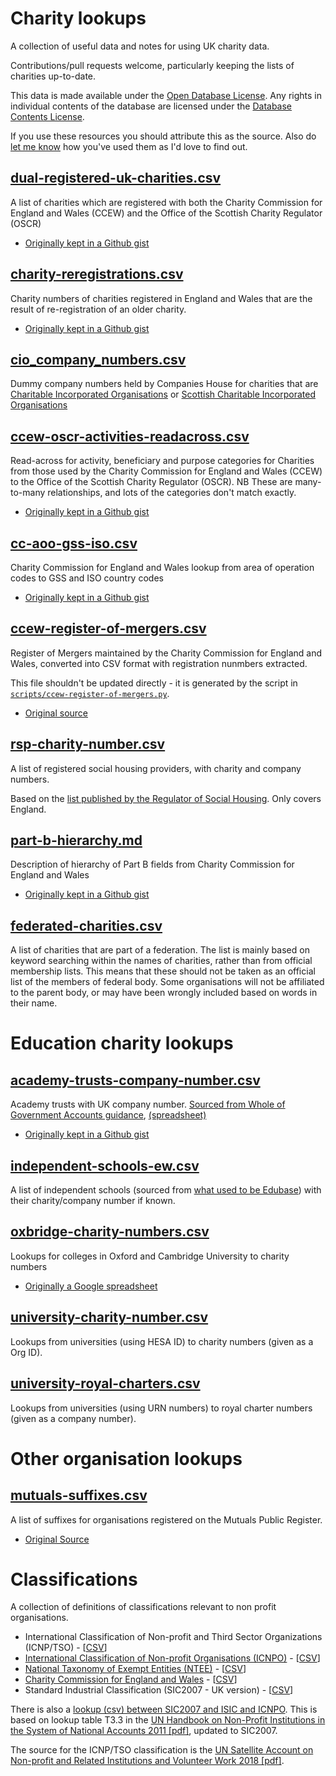 # Charity lookups

A collection of useful data and notes for using UK charity data.

Contributions/pull requests welcome, particularly keeping the lists of charities up-to-date.

This data is made available under the [Open Database License](http://opendatacommons.org/licenses/odbl/1.0/). Any rights in individual contents of the database are licensed under the [Database Contents License](http://opendatacommons.org/licenses/dbcl/1.0/).

If you use these resources you should attribute this as the source. Also do [let me know](https://dkane.net/pages/contact/) how you've used them as I'd love to find out.

## [dual-registered-uk-charities.csv](dual-registered-uk-charities.csv)

A list of charities which are registered with both the Charity Commission for England and Wales (CCEW) and the Office of the Scottish Charity Regulator (OSCR)

- [Originally kept in a Github gist](https://gist.github.com/drkane/22d62e07346084fafdcc7d9f5e1cd661)

## [charity-reregistrations.csv](charity-reregistrations.csv)

Charity numbers of charities registered in England and Wales that are the result of re-registration of an older charity.

- [Originally kept in a Github gist](https://gist.github.com/drkane/3c0bf4f61cb12c1ce71fd6441534e087)

## [cio_company_numbers.csv](cio_company_numbers.csv)

Dummy company numbers held by Companies House for charities that are 
[Charitable Incorporated Organisations](https://en.wikipedia.org/wiki/Charitable_incorporated_organisation) or 
[Scottish Charitable Incorporated Organisations](https://www.oscr.org.uk/becoming-a-charity/becoming-a-scio/)

## [ccew-oscr-activities-readacross.csv](ccew-oscr-activities-readacross.csv)

Read-across for activity, beneficiary and purpose categories for Charities from those used by the Charity Commission for England and Wales (CCEW) to the Office of the Scottish Charity Regulator (OSCR). NB These are many-to-many relationships, and lots of the categories don't match exactly. 

- [Originally kept in a Github gist](https://gist.github.com/drkane/1cc51bd96b64fe813f6f556558f8da62)

## [cc-aoo-gss-iso.csv](cc-aoo-gss-iso.csv)

Charity Commission for England and Wales lookup from area of operation codes to GSS and ISO country codes 

- [Originally kept in a Github gist](https://gist.github.com/drkane/8973fd75009f502f28aacfdc396b40d2)

## [ccew-register-of-mergers.csv](ccew-register-of-mergers.csv)

Register of Mergers maintained by the Charity Commission for England and Wales, converted into CSV format with
registration nunmbers extracted. 

This file shouldn't be updated directly - it is generated by the script in [`scripts/ccew-register-of-mergers.py`](scripts/ccew-register-of-mergers.py).

- [Original source](https://www.gov.uk/government/publications/register-of-merged-charities)

## [rsp-charity-number.csv](rsp-charity-number.csv)

A list of registered social housing providers, with charity and company numbers.

Based on the [list published by the Regulator of Social Housing](https://www.gov.uk/government/publications/current-registered-providers-of-social-housing).
Only covers England.

## [part-b-hierarchy.md](part-b-hierarchy.md)

Description of hierarchy of Part B fields from Charity Commission for England and Wales

- [Originally kept in a Github gist](https://gist.github.com/drkane/bae3fc8413e0075c7b7a496bb27ac3ee)

## [federated-charities.csv](federated-charities.csv)

A list of charities that are part of a federation. The list is mainly based on keyword
searching within the names of charities, rather than from official membership lists. This
means that these should not be taken as an official list of the members of federal body.
Some organisations will not be affiliated to the parent body, or may have been wrongly 
included based on words in their name.

# Education charity lookups

## [academy-trusts-company-number.csv](academy-trusts-company-number.csv)

Academy trusts with UK company number. [Sourced from Whole of Government Accounts guidance](https://www.gov.uk/government/publications/whole-of-government-accounts-2016-to-2017-guidance-for-preparers), [(spreadsheet)](https://www.gov.uk/government/uploads/system/uploads/attachment_data/file/623035/2016-17_WGA_CPID_List.xlsx)

- [Originally kept in a Github gist](https://gist.github.com/drkane/1cc51bd96b64fe813f6f556558f8da62)

## [independent-schools-ew.csv](independent-schools-ew.csv)

A list of independent schools (sourced from [what used to be Edubase](https://get-information-schools.service.gov.uk/Downloads)) with their charity/company number if known.

## [oxbridge-charity-numbers.csv](oxbridge-charity-numbers.csv)

Lookups for colleges in Oxford and Cambridge University to charity numbers

- [Originally a Google spreadsheet](https://docs.google.com/spreadsheets/d/1PffGSBy7C-79RCdGEIV-Ox6rDVs4oGAvcobVblQjiXY/edit#gid=0)

## [university-charity-number.csv](university-charity-number.csv)

Lookups from universities (using HESA ID) to charity numbers (given as a Org ID).

## [university-royal-charters.csv](university-royal-charters.csv)

Lookups from universities (using URN numbers) to royal charter numbers (given as a company number).

# Other organisation lookups

## [mutuals-suffixes.csv](mutuals-suffixes.csv)

A list of suffixes for organisations registered on the Mutuals Public Register. 

- [Original Source](https://mutuals.fca.org.uk/Home/Glossary)

# Classifications

A collection of definitions of classifications relevant to non profit organisations.

 - International Classification of Non-profit and Third Sector Organizations (ICNP/TSO) - [[CSV](classification/icnptso.csv)]
 - [International Classification of Non-profit Organisations (ICNPO)](classification/icnpo.md) - [[CSV](classification/icnpo.csv)]
 - [National Taxonomy of Exempt Entities (NTEE)](classification/ntee.md) - [[CSV](classification/ntee.csv)]
 - [Charity Commission for England and Wales](classification/ccew.md) - [[CSV](classification/ccew.csv)]
 - Standard Industrial Classification (SIC2007 - UK version) - [[CSV](classification/sic2007.csv)]

There is also a [lookup (csv) between SIC2007 and ISIC and ICNPO](classification/icnpo_sic_lookup.csv). This is based on lookup table T3.3 in the [UN Handbook on Non-Profit Institutions in the System of National Accounts 2011 [pdf]](http://ccss.jhu.edu/wp-content/uploads/downloads/2011/08/UNHB_English.pdf), updated to SIC2007.

The source for the ICNP/TSO classification is the [UN Satellite Account on Non-profit and Related Institutions and Volunteer Work 2018 [pdf]](https://unstats.un.org/unsd/nationalaccount/docs/UN_TSE_HB_FNL_web.pdf).
